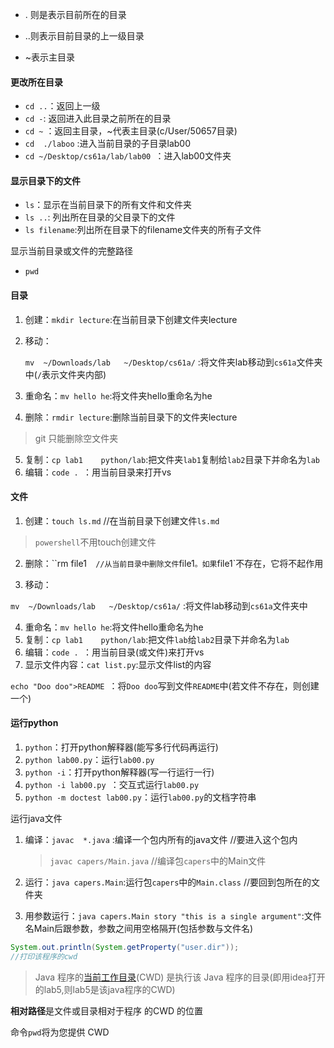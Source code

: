  - . 则是表示目前所在的目录

 - ..则表示目前目录的上一级目录

 - ~表示主目录

   

#### 更改所在目录

- `cd ..`：返回上一级
- `cd -`:  返回进入此目录之前所在的目录
- `cd ~` ：返回主目录，~代表主目录(c/User/50657目录)
- `cd  ./laboo`  :进入当前目录的子目录lab00
- `cd ~/Desktop/cs61a/lab/lab00 `：进入lab00文件夹

####    

####  显示目录下的文件


- `ls`：显示在当前目录下的所有文件和文件夹
- `ls ..`: 列出所在目录的父目录下的文件
- `ls filename`:列出所在目录下的filename文件夹的所有子文件

显示当前目录或文件的完整路径

- `pwd`

#### 目录

1. 创建：`mkdir lecture`:在当前目录下创建文件夹lecture

2. 移动：

   `mv  ~/Downloads/lab   ~/Desktop/cs61a/` :将文件夹lab移动到`cs61a`文件夹中(`/`表示文件夹内部)

3. 重命名：`mv hello he`:将文件夹hello重命名为he

4. 删除：`rmdir lecture`:删除当前目录下的文件夹lecture

> git 只能删除空文件夹

5. 复制：`cp lab1    python/lab`:把文件夹`lab1`复制给`lab2`目录下并命名为`lab`
6. 编辑：`code . `：用当前目录来打开vs



#### 文件

1. 创建：`touch ls.md` //在当前目录下创建文件`ls.md`

> `powershell`不用touch创建文件

2. 删除：``rm file1`  //从当前目录中删除文件`file1`。如果`file1`不存在，它将不起作用

3. 移动：

`mv  ~/Downloads/lab   ~/Desktop/cs61a/` :将文件lab移动到`cs61a`文件夹中

4. 重命名：`mv hello he`:将文件hello重命名为he
5. 复制：`cp lab1    python/lab`:把文件`lab`给`lab2`目录下并命名为`lab`
6. 编辑：`code . `：用当前目录(或文件)来打开vs
7. 显示文件内容：`cat list.py`:显示文件list的内容



`echo "Doo doo">README `：将`Doo doo`写到文件`README`中(若文件不存在，则创建一个)



#### 运行python

1. ```python```：打开python解释器(能写多行代码再运行)
2. `python lab00.py`：运行`lab00.py`
3. ```python -i```：打开python解释器(写一行运行一行)
4. `python -i lab00.py `：交互式运行`lab00.py`
5. `python -m doctest lab00.py`：运行`lab00.py`的文档字符串



运行java文件

1. 编译：`javac  *.java`  :编译一个包内所有的java文件 //要进入这个包内

   > `javac capers/Main.java` //编译包`capers`中的Main文件

2. 运行：`java capers.Main`:运行包`capers`中的`Main.class` //要回到包所在的文件夹

3. 用参数运行：`java capers.Main story "this is a single argument"`:文件名Main后跟参数，参数之间用空格隔开(包括参数与文件名)

```java
System.out.println(System.getProperty("user.dir"));
//打印该程序的cwd
```

> Java 程序的[当前工作目录](https://en.wikipedia.org/wiki/Working_directory)(CWD) 是执行该 Java 程序的目录(即用idea打开的lab5,则lab5是该java程序的CWD)

**相对路径**是文件或目录相对于程序 的CWD 的位置 

命令`pwd`将为您提供 CWD
